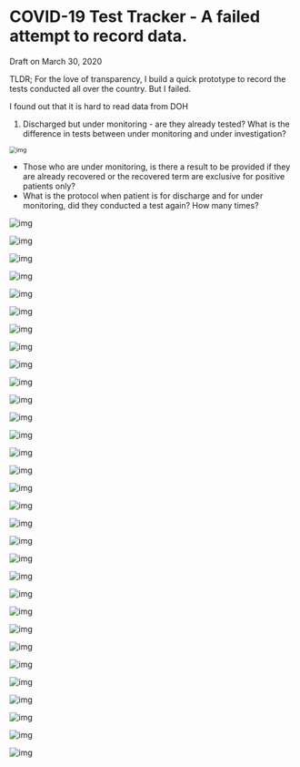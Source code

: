 # COVID-19 Test Tracker - A failed attempt to record data.

Draft on March 30, 2020



TLDR; For the love of transparency, I build a quick prototype to record the tests conducted all over the country. But I failed.



I found out that it is hard to read data from DOH 

1. Discharged but under monitoring - are they already tested? What is the difference in tests between under monitoring and under investigation?

<img src="https://www.doh.gov.ph/sites/default/files/basic-page/Situational%20Report%20on%20nCoV.jpg" alt="img" style="zoom:75%;" />





- Those who are under monitoring, is there a result to be provided if they are already recovered or the recovered term are exclusive for positive patients only?
- What is the protocol when patient is for discharge and for under monitoring, did they conducted a test again? How many times?









![img](https://www.doh.gov.ph/sites/default/files/basic-page/Tracker%20new.jpg)

![img](https://www.doh.gov.ph/sites/default/files/basic-page/tracker_01_29_2020.jpg)

![img](https://www.doh.gov.ph/sites/default/files/basic-page/tracker_01_30_2020.jpg)



![img](https://www.doh.gov.ph/sites/default/files/basic-page/ncov%20tracker%2001312020.jpg)



![img](https://www.doh.gov.ph/sites/default/files/basic-page/2019-nCoV-Tracker-02022020.jpg)

![img](https://www.doh.gov.ph/sites/default/files/basic-page/2019-nCoV-Tracker-0203r1.jpg)

![img](https://www.doh.gov.ph/sites/default/files/basic-page/2019-nCoV-Tracker-0204.jpg)

![img](https://www.doh.gov.ph/sites/default/files/basic-page/2019-nCoV-Tracker-0205.jpg)

![img](https://www.doh.gov.ph/sites/default/files/basic-page/2019-ncov-tracker-0207.jpg)

![img](https://www.doh.gov.ph/sites/default/files/basic-page/2019-ncov-tracker-0208.jpg)

![img](https://www.doh.gov.ph/sites/default/files/basic-page/2019-nCoV-Tracker-02092020.jpg)

![img](https://www.doh.gov.ph/sites/default/files/health-update/case_tracker_02_10_2020.jpg)

![img](https://www.doh.gov.ph/sites/default/files/basic-page/2019-nCoV-tracker-02112020.jpg)

![img](https://www.doh.gov.ph/sites/default/files/health-update/covid-19-Tracker-0212.jpg)

![img](https://www.doh.gov.ph/sites/default/files/health-update/covid-19-Tracker-0213.jpg)

![img](https://www.doh.gov.ph/sites/default/files/health-update/covid-19-Tracker-0214.jpg)

![img](https://www.doh.gov.ph/sites/default/files/health-update/2019-nCoV-tracker-02172020.jpg)

![img](https://www.doh.gov.ph/sites/default/files/health-update/covid-19-Tracker0218.jpg)

![img](https://www.doh.gov.ph/sites/default/files/health-update/2019-nCoV-tracker-02192020.png)

![img](https://www.doh.gov.ph/sites/default/files/health-update/case_tracker_02_20_2020.jpg)

![img](https://www.doh.gov.ph/sites/default/files/health-update/case_tracker_02_21_2020.jpg)

![img](https://www.doh.gov.ph/sites/default/files/health-update/2019-nCoV-Tracker-02222020.jpg)

![img](https://www.doh.gov.ph/sites/default/files/health-update/covid-19-Tracker0224.jpg)

![img](https://www.doh.gov.ph/sites/default/files/health-update/2019-nCoV-tracker-02_26_2020.jpg)

![img](https://www.doh.gov.ph/sites/default/files/health-update/2019-nCoV-tracker-02272020.jpg)

![img](https://www.doh.gov.ph/sites/default/files/health-update/2019-nCoV-Tracker-02282020.jpg)

![img](https://www.doh.gov.ph/sites/default/files/health-update/COVID-19-Tracker-03022020.jpg)

![img](https://www.doh.gov.ph/sites/default/files/health-update/COVID-19-Tracker-03032020.jpg)

![img](https://www.doh.gov.ph/sites/default/files/health-update/2019-nCoV-tracker-03042020.jpg)

![img](https://www.doh.gov.ph/sites/default/files/health-update/case_tracker_03_05_2020.jpg)

![img](https://www.doh.gov.ph/sites/default/files/health-update/COVID19-Tracker-0306r1.jpg)